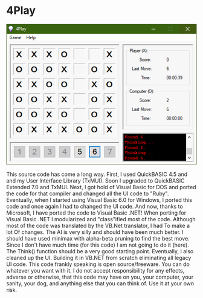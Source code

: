 # 4Play

![Screenshot](screenshot.gif)

This source code has come a long way. First, I used QuickBASIC 4.5 and and my User Interface Library (TxMUI).
Soon I upgraded to QuickBASIC Extended 7.0 and TxMUI. Next, I got hold of Visual Basic for DOS and ported the
code for that compiler and changed all the UI code to "Ruby". Eventually, when I started using Visual Basic 6.0
for Windows, I ported this code and once again I had to changed the UI code. And now, thanks to Microsoft,
I have ported the code to Visual Basic .NET! When porting for Visual Basic .NET I modularized and "class"ified
most of the code. Although most of the code was translated by the VB.Net translator, I had To make a lot Of changes.
The AI is very silly and should have been much better. I should have used minimax with alpha-beta pruning to find
the best move. Since I don't have much time (for this code) I am not going to do it (here). The Think() function
should be a very good starting point. Eventually, I also cleaned up the UI. Building it in VB.NET from scratch
eliminating all legacy UI code. This code frankly speaking is open source/freeware. You can do whatever you want with it.
I do not accept responsibility for any effects, adverse or otherwise, that this code may have on you,
your computer, your sanity, your dog, and anything else that you can think of. Use it at your own risk.
